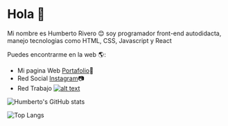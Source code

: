 

<!--
**danieldamian09/danieldamian09** is a ✨ _special_ ✨ repository because its `README.md` (this file) appears on your GitHub profile.

Here are some ideas to get you started:

- 🔭 I’m currently working on ...
- 🌱 I’m currently learning ...
- 👯 I’m looking to collaborate on ...
- 🤔 I’m looking for help with ...
- 💬 Ask me about ...
- 📫 How to reach me: ...
-  Pronouns: ...
- ⚡ Fun fact: ...
-->

# Hola 👋

Mi nombre es Humberto Rivero 😊 soy programador front-end autodidacta, manejo tecnologias como HTML, CSS, Javascript y React

Puedes encontrarme en la web 🌎:
- Mi pagina Web <a href="https://humbertorivero.netlify.app/">Portafolio</a>🚀
- Red Social <a href="https://www.instagram.com/daniel_rivero09/">Instagram</a>📷
- Red Trabajo <a href="https://www.linkedin.com/in/humberto-rivero-rivero-castro/">![alt text](https://img.shields.io/badge/-LinkedIn-0e76a8?style=plastic&logo=linkedIn)</a>




![Humberto's GitHub stats](https://github-readme-stats.vercel.app/api?username=danieldamian09&show_icons=true&theme=dark)

![Top Langs](https://github-readme-stats.vercel.app/api/top-langs/?username=danieldamian09&bg_color=000000&text_color=FFFFFF&title_color=159E4A&langs_count=10&card_width=500&layout=compact)


